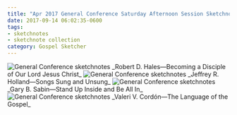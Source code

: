 ```yaml
---
title: "Apr 2017 General Conference Saturday Afternoon Session Sketchnotes"
date: 2017-09-14 06:02:35-0600
tags:
- sketchnotes
- sketchnote collection
category: Gospel Sketcher
---
```


<img src="https://gospelsketcher.org/uploads/2018/780ba199cf.jpg" alt="General Conference sketchnotes" />
_Robert D. Hales—Becoming a Disciple of Our Lord Jesus Christ_

<img src="https://gospelsketcher.org/uploads/2018/68909da602.jpg" alt="General Conference sketchnotes" />
_Jeffrey R. Holland—Songs Sung and Unsung_

<img src="https://gospelsketcher.org/uploads/2018/cf99e9d826.jpg" alt="General Conference sketchnotes" />
_Gary B. Sabin—Stand Up Inside and Be All In_

<img src="https://gospelsketcher.org/uploads/2018/889e8dd5e9.jpg" alt="General Conference sketchnotes" />
_Valeri V. Cordón—The Language of the Gospel_
